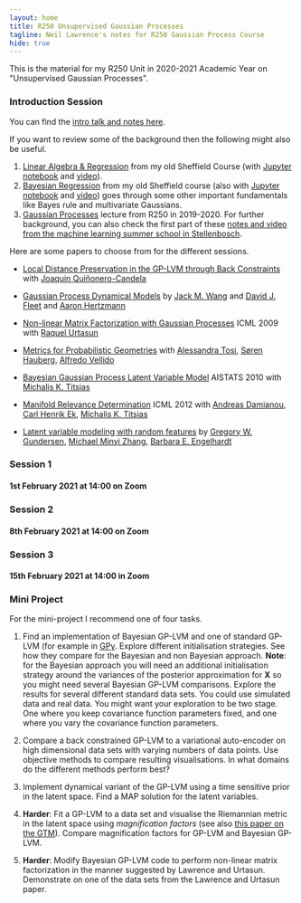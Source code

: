 ```yaml
---
layout: home
title: R250 Unsupervised Gaussian Processes
tagline: Neil Lawrence's notes for R250 Gaussian Process Course
hide: true
---
```


This is the material for my R250 Unit in 2020-2021 Academic Year on "Unsupervised Gaussian Processes".

### Introduction Session 

You can find the [intro talk and notes here](/r250/lectures/01-unsupervised-gaussian-processes.html).

If you want to review some of the background then the following might also be useful.

1. [Linear Algebra & Regression](http://inverseprobability.com/mlai2015/2015/10/13/week-3-linear-algebra-and-regression.html) from my old Sheffield Course (with [Jupyter notebook](https://nbviewer.jupyter.org/github/lawrennd/mlai2015/blob/master/week3.ipynb) and [video](https://www.youtube.com/watch?v=5VPr6NbHHjg)). 
2. [Bayesian Regression](http://inverseprobability.com/mlai2015/2015/11/03/week-6-bayesian-regression.html) from my old Sheffield course (also with [Jupyter notebook](https://nbviewer.jupyter.org/github/lawrennd/mlai2015/blob/master/week6.ipynb) and [video](https://www.youtube.com/watch?v=17zr5dGcUzE)) goes through some other important fundamentals like Bayes rule and multivariate Gaussians.
3. [Gaussian Processes](/r250/lectures/01-gaussian-processes-intro.html) lecture from R250 in 2019-2020. For further background, you can also check the first part of these [notes and video from the machine learning summer school in Stellenbosch](http://inverseprobability.com/talks/notes/deep-gaussian-processes.html). 

Here are some papers to choose from for the different sessions.

* [Local Distance Preservation in the GP-LVM through Back Constraints](https://dl.acm.org/doi/10.1145/1143844.1143909) with [Joaquin Quiñonero-Candela](https://quinonero.net/)

* [Gaussian Process Dynamical Models](https://dl.acm.org/doi/10.5555/2976248.2976429) by [Jack M. Wang](http://www.dgp.toronto.edu/~jmwang/) and [David J. Fleet](http://www.cs.toronto.edu/~fleet/) and [Aaron Hertzmann](https://research.adobe.com/person/aaron-hertzmann/)

* [Non-linear Matrix Factorization with Gaussian Processes](https://dl.acm.org/doi/10.1145/1553374.1553452) ICML 2009 with [Raquel Urtasun](http://www.cs.toronto.edu/~urtasun/)

* [Metrics for Probabilistic Geometries](https://dl.acm.org/doi/10.5555/3020751.3020834) with [Alessandra Tosi](https://www.robots.ox.ac.uk/~atosi/index.html), [‪Søren Hauberg‬](http://www2.compute.dtu.dk/~sohau/), [Alfredo Vellido](https://www.cs.upc.edu/~avellido/)

* [Bayesian Gaussian Process Latent Variable Model](http://proceedings.mlr.press/v9/titsias10a.html) AISTATS 2010 with [Michalis K. Titsias](http://www2.aueb.gr/users/mtitsias/)

* [Manifold Relevance Determination](https://dl.acm.org/doi/10.5555/3042573.3042644) ICML 2012 with [Andreas Damianou](https://adamian.github.io/), [Carl Henrik Ek](http://carlhenrik.com/), [Michalis K. Titsias](http://www2.aueb.gr/users/mtitsias/)

* [Latent variable modeling with random features](https://arxiv.org/abs/2006.11145) by [Gregory W. Gundersen](http://gregorygundersen.com/), [Michael Minyi Zhang](https://michaelzhang01.github.io/), [Barbara E. Engelhardt](https://www.cs.princeton.edu/~bee/)

### Session 1 

#### 1st February 2021 at 14:00 on Zoom


### Session 2 

#### 8th February 2021 at 14:00 on Zoom

 
### Session 3 

#### 15th February 2021 at 14:00 in Zoom


### Mini Project

For the mini-project I recommend one of four tasks.

1. Find an implementation of Bayesian GP-LVM and one of standard GP-LVM (for example in [GPy](https://github.com/SheffieldML/GPy). Explore different initialisation strategies. See how they compare for the Bayesian and non Bayesian approach. **Note**: for the Bayesian approach you will need an additional initialisation strategy around the variances of the posterior approximation for $\mathbf{X}$ so you might need several Bayesian GP-LVM comparisons. Explore the results for several different standard data sets. You could use simulated data and real data. You might want your exploration to be two stage. One where you keep covariance function parameters fixed, and one where you vary the covariance function parameters. 

2. Compare a back constrained GP-LVM to a variational auto-encoder on high dimensional data sets with varying numbers of data points. Use objective methods to compare resulting visualisations. In what domains do the different methods perform best?

3. Implement dynamical variant of the GP-LVM using a time sensitive prior in the latent space. Find a MAP solution for the latent variables. 

4. **Harder**: Fit a GP-LVM to a data set and visualise the Riemannian metric in the latent space using *magnification factors* (see also [this paper on the GTM](https://ieeexplore.ieee.org/document/607494)). Compare magnification factors for GP-LVM and Bayesian GP-LVM. 


5. **Harder**: Modify Bayesian GP-LVM code to perform non-linear matrix factorization in the manner suggested by Lawrence and Urtasun. Demonstrate on one of the data sets from the Lawrence and Urtasun paper.
